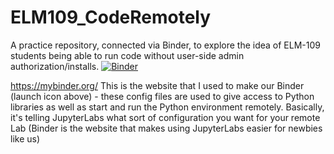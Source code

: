 # ELM109_CodeRemotely
 A practice repository, connected via Binder, to explore the idea of ELM-109 students being able to run code without user-side admin authorization/installs.
[![Binder](https://mybinder.org/badge_logo.svg)](https://mybinder.org/v2/gh/sw13tch-dio/ELM109_CodeRemotely/HEAD)

https://mybinder.org/
This is the website that I used to make our Binder (launch icon above) - these config files are used to give access to Python libraries as well as start and run the Python environment remotely.
Basically, it's telling JupyterLabs what sort of configuration you want for your remote Lab (Binder is the website that makes using JupyterLabs easier for newbies like us)
